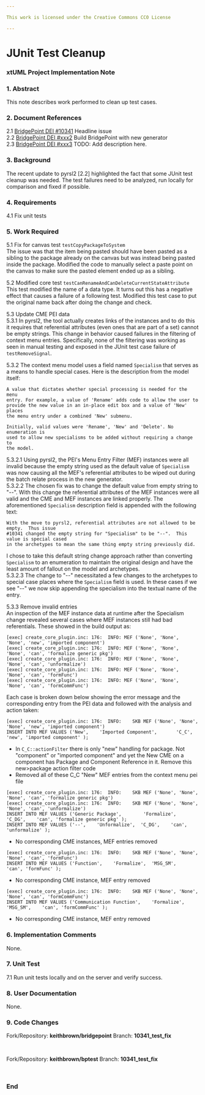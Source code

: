 ```yaml
---

This work is licensed under the Creative Commons CC0 License

---
```


# JUnit Test Cleanup
### xtUML Project Implementation Note


### 1. Abstract

This note describes work performed to clean up test cases.

### 2. Document References

<a id="2.1"></a>2.1 [BridgePoint DEI #10341](https://support.onefact.net/issues/10341) Headline issue   
<a id="2.2"></a>2.2 [BridgePoint DEI #xxx2](https://support.onefact.net/issues/9481) Build BridgePoint with new generator    
<a id="2.3"></a>2.3 [BridgePoint DEI #xxx3](https://support.onefact.net/issues/xxx3) TODO: Add description here.  

### 3. Background

The recent update to pyrsl2 [2.2] highlighted the fact that some JUnit test cleanup was needed.  The test
failures need to be analyzed, run locally for comparison and fixed if possible.  
 
### 4. Requirements

4.1  Fix unit tests 

### 5. Work Required

5.1  Fix for canvas test `testCopyPackageToSystem`  
The issue was that the item being pasted should have been pasted as a sibling to the package
already on the canvas but was instead being pasted inside the package.  Modified the code
to manually select a paste point on the canvas to make sure the pasted element ended up as a 
sibling.  

5.2  Modified core test `testCanRenameAndCanDeleteCurrentStateAttribute`  
This test modified the name of a data type.  It turns out this has a negative effect that
causes a failure of a following test.  Modified this test case to put the original name 
back after doing the change and check.  

5.3  Update CME PEI data   
5.3.1  In pyrsl2, the tool actually creates links of the instances and to do this it requires
that referential attributes (even ones that are part of a set) cannot be empty strings.  This 
change in behavior caused failures in the filtering of context menu entries.  Specifically, 
none of the filtering was working as seen in manual testing and exposed in the JUnit test case
failure of `testRemoveSignal`.   

5.3.2  The context menu model uses a field named `Specialism` that serves as a means to handle
special cases.  Here is the description from the model itself:  
```
A value that dictates whether special processing is needed for the menu
entry. For example, a value of 'Rename' adds code to allow the user to
provide the new value in an in-place edit box and a value of 'New' places
the menu entry under a combined 'New' submenu.

Initially, valid values were 'Rename', 'New' and 'Delete'. No enumeration is
used to allow new specialisms to be added without requiring a change to
the model.
```  
5.3.2.1  Using pyrsl2, the PEI's Menu Entry Filter (MEF) instances were all invalid because
the empty string used as the default value of `Specialism` was now causing all the MEF's 
referential attributes to be wiped out during the batch relate process in the new generator.  
5.3.2.2  The chosen fix was to change the default value from empty string to "--".  With this
change the referential attributes of the MEF instances were all valid and the CME and MEF 
instances are linked properly.  The aforementioned `Specialism` description field is appended
with the following text:  
```
With the move to pyrsl2, referential attributes are not allowed to be empty.  Thus issue
#10341 changed the empty string for "Specialism" to be "--".  This value is special cased
in the archetypes to mean the same thing empty string previously did.
```  
I chose to take this default string change approach rather than converting `Specialism` to
an enumeration to maintain the original design and have the least amount of fallout on the 
model and archetypes.  
5.3.2.3  The change to "--" necessitated a few changes to the archetypes to special case
places where the `Specialism` field is used.  In these cases if we see "--" we now skip 
appending the specialism into the textual name of the entry.  

5.3.3  Remove invalid entries  
An inspection of the MEF instance data at runtime after the Specialism change revealed several
cases where MEF instances still had bad referentials.  These showed in the build output as:
```
[exec] create_core_plugin.inc: 176:  INFO: MEF ('None', 'None', 'None', 'new', 'imported component')
[exec] create_core_plugin.inc: 176:  INFO: MEF ('None', 'None', 'None', 'can', 'formalize generic pkg')
[exec] create_core_plugin.inc: 176:  INFO: MEF ('None', 'None', 'None', 'can', 'unformalize')
[exec] create_core_plugin.inc: 176:  INFO: MEF ('None', 'None', 'None', 'can', 'formFunc')
[exec] create_core_plugin.inc: 176:  INFO: MEF ('None', 'None', 'None', 'can', 'formCommFunc')
```  

Each case is broken down below showing the error message and the corresponding entry from the PEI data
and followed with the analysis and action taken:
```
[exec] create_core_plugin.inc: 176:  INFO:    SKB MEF ('None', 'None', 'None', 'new', 'imported component')
INSERT INTO MEF VALUES ('New',    'Imported Component',       'C_C',   'new', 'imported component' );
```
* In `C_C::actionFilter` there is only "new" handling for package.  Not "component" or "imported component"
  and yet the New CME on a component has Package and Component Reference in it.  Remove this new>package 
  action filter code
* Removed all of these C_C "New" MEF entries from the context menu pei file
    
```
[exec] create_core_plugin.inc: 176:  INFO:    SKB MEF ('None', 'None', 'None', 'can', 'formalize generic pkg')
[exec] create_core_plugin.inc: 176:  INFO:    SKB MEF ('None', 'None', 'None', 'can', 'unformalize')
INSERT INTO MEF VALUES ('Generic Package',        'Formalize',  'C_DG',    'can', 'formalize generic pkg' );
INSERT INTO MEF VALUES ('--',    'Unformalize',  'C_DG',    'can', 'unformalize' );
```
* No corresponding CME instances, MEF entries removed  
    
```
[exec] create_core_plugin.inc: 176:  INFO:    SKB MEF ('None', 'None', 'None', 'can', 'formFunc')
INSERT INTO MEF VALUES ('Function',    'Formalize',  'MSG_SM',    'can', 'formFunc' );
```
* No corresponding CME instance, MEF entry removed  
    
```
[exec] create_core_plugin.inc: 176:  INFO:    SKB MEF ('None', 'None', 'None', 'can', 'formCommFunc')
INSERT INTO MEF VALUES ('Communication Function',    'Formalize',  'MSG_SM',    'can', 'formCommFunc' );
```
* No corresponding CME instance, MEF entry removed  
   

### 6. Implementation Comments

None.  

### 7. Unit Test

7.1  Run unit tests locally and on the server and verify success.    

### 8. User Documentation

None.

### 9. Code Changes

Fork/Repository: __keithbrown/bridgepoint__ 
Branch: __10341_test_fix__

<pre>

</pre>

Fork/Repository: __keithbrown/bptest__ 
Branch: __10341_test_fix__

<pre>

</pre>

### End

